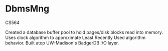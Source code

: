# DbmsMng
CS564

Created a database buffer pool to hold pages/disk blocks read into memory.
Uses clock algorithm to approximate Least Recently Used algorithm behavior.
Built atop UW-Madison's BadgerDB I/O layer.
